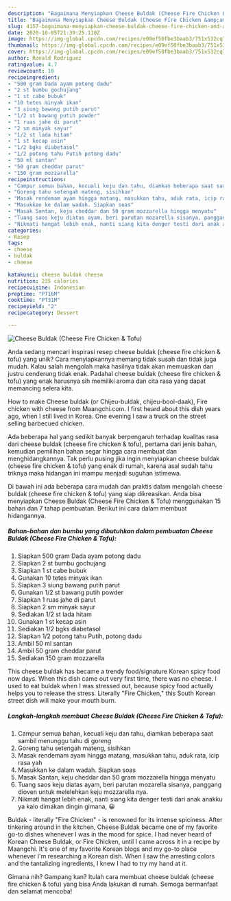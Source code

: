 ```yaml
---
description: "Bagaimana Menyiapkan Cheese Buldak (Cheese Fire Chicken &amp;amp; Tofu), Lezat"
title: "Bagaimana Menyiapkan Cheese Buldak (Cheese Fire Chicken &amp;amp; Tofu), Lezat"
slug: 4157-bagaimana-menyiapkan-cheese-buldak-cheese-fire-chicken-and-amp-tofu-lezat
date: 2020-10-05T21:39:25.110Z
image: https://img-global.cpcdn.com/recipes/e09ef50fbe3baab3/751x532cq70/cheese-buldak-cheese-fire-chicken-tofu-foto-resep-utama.jpg
thumbnail: https://img-global.cpcdn.com/recipes/e09ef50fbe3baab3/751x532cq70/cheese-buldak-cheese-fire-chicken-tofu-foto-resep-utama.jpg
cover: https://img-global.cpcdn.com/recipes/e09ef50fbe3baab3/751x532cq70/cheese-buldak-cheese-fire-chicken-tofu-foto-resep-utama.jpg
author: Ronald Rodriguez
ratingvalue: 4.7
reviewcount: 10
recipeingredient:
- "500 gram Dada ayam potong dadu"
- "2 st bumbu gochujang"
- "1 st cabe bubuk"
- "10 tetes minyak ikan"
- "3 siung bawang putih parut"
- "1/2 st bawang putih powder"
- "1 ruas jahe di parut"
- "2 sm minyak sayur"
- "1/2 st lada hitam"
- "1 st kecap asin"
- "1/2 bgks diabetasol"
- "1/2 potong tahu Putih potong dadu"
- "50 ml santan"
- "50 gram cheddar parut"
- "150 gram mozzarella"
recipeinstructions:
- "Campur semua bahan, kecuali keju dan tahu, diamkan beberapa saat sambil menunggu tahu di goreng"
- "Goreng tahu setengah mateng, sisihkan"
- "Masak rendemam ayam hingga matang, masukkan tahu, aduk rata, icip rasa yah"
- "Masukkan ke dalam wadah. Siapkan soas"
- "Masak Santan, keju cheddar dan 50 gram mozzarella hingga menyatu"
- "Tuang saos keju diatas ayam, beri parutan mozarella sisanya, panggang dioven untuk melelehkan keju mozzarella nya."
- "Nikmati hangat lebih enak, nanti siang kita denger testi dari anak anakku ya kalo dimakan dingin gimana, 😀"
categories:
- Resep
tags:
- cheese
- buldak
- cheese

katakunci: cheese buldak cheese 
nutrition: 235 calories
recipecuisine: Indonesian
preptime: "PT16M"
cooktime: "PT31M"
recipeyield: "2"
recipecategory: Dessert

---
```



![Cheese Buldak (Cheese Fire Chicken &amp; Tofu)](https://img-global.cpcdn.com/recipes/e09ef50fbe3baab3/751x532cq70/cheese-buldak-cheese-fire-chicken-tofu-foto-resep-utama.jpg)

Anda sedang mencari inspirasi resep cheese buldak (cheese fire chicken &amp; tofu) yang unik? Cara menyiapkannya memang tidak susah dan tidak juga mudah. Kalau salah mengolah maka hasilnya tidak akan memuaskan dan justru cenderung tidak enak. Padahal cheese buldak (cheese fire chicken &amp; tofu) yang enak harusnya sih memiliki aroma dan cita rasa yang dapat memancing selera kita.

How to make Cheese buldak (or Chijeu-buldak, chijeu-bool-daak), Fire chicken with cheese from Maangchi.com. I first heard about this dish years ago, when I still lived in Korea. One evening I saw a truck on the street selling barbecued chicken.

Ada beberapa hal yang sedikit banyak berpengaruh terhadap kualitas rasa dari cheese buldak (cheese fire chicken &amp; tofu), pertama dari jenis bahan, kemudian pemilihan bahan segar hingga cara membuat dan menghidangkannya. Tak perlu pusing jika ingin menyiapkan cheese buldak (cheese fire chicken &amp; tofu) yang enak di rumah, karena asal sudah tahu triknya maka hidangan ini mampu menjadi suguhan istimewa.


Di bawah ini ada beberapa cara mudah dan praktis dalam mengolah cheese buldak (cheese fire chicken &amp; tofu) yang siap dikreasikan. Anda bisa menyiapkan Cheese Buldak (Cheese Fire Chicken &amp; Tofu) menggunakan 15 bahan dan 7 tahap pembuatan. Berikut ini cara dalam membuat hidangannya.

<!--inarticleads1-->

##### Bahan-bahan dan bumbu yang dibutuhkan dalam pembuatan Cheese Buldak (Cheese Fire Chicken &amp; Tofu):

1. Siapkan 500 gram Dada ayam potong dadu
1. Siapkan 2 st bumbu gochujang
1. Siapkan 1 st cabe bubuk
1. Gunakan 10 tetes minyak ikan
1. Siapkan 3 siung bawang putih parut
1. Gunakan 1/2 st bawang putih powder
1. Siapkan 1 ruas jahe di parut
1. Siapkan 2 sm minyak sayur
1. Sediakan 1/2 st lada hitam
1. Gunakan 1 st kecap asin
1. Sediakan 1/2 bgks diabetasol
1. Siapkan 1/2 potong tahu Putih, potong dadu
1. Ambil 50 ml santan
1. Ambil 50 gram cheddar parut
1. Sediakan 150 gram mozzarella


This cheese buldak has became a trendy food/signature Korean spicy food now days. When this dish came out very first time, there was no cheese. I used to eat buldak when I was stressed out, because spicy food actually helps you to release the stress. Literally &#34;Fire Chicken,&#34; this South Korean street dish will make your mouth burn. 

<!--inarticleads2-->

##### Langkah-langkah membuat Cheese Buldak (Cheese Fire Chicken &amp; Tofu):

1. Campur semua bahan, kecuali keju dan tahu, diamkan beberapa saat sambil menunggu tahu di goreng
1. Goreng tahu setengah mateng, sisihkan
1. Masak rendemam ayam hingga matang, masukkan tahu, aduk rata, icip rasa yah
1. Masukkan ke dalam wadah. Siapkan soas
1. Masak Santan, keju cheddar dan 50 gram mozzarella hingga menyatu
1. Tuang saos keju diatas ayam, beri parutan mozarella sisanya, panggang dioven untuk melelehkan keju mozzarella nya.
1. Nikmati hangat lebih enak, nanti siang kita denger testi dari anak anakku ya kalo dimakan dingin gimana, 😀


Buldak - literally &#34;Fire Chicken&#34; - is renowned for its intense spiciness. After tinkering around in the kitchen, Cheese Buldak became one of my favorite go-to dishes whenever I was in the mood for spice. I had never heard of Korean Cheese Buldak, or Fire Chicken, until I came across it in a recipe by Maangchi. It&#39;s one of my favorite Korean blogs and my go-to place whenever I&#39;m researching a Korean dish. When I saw the arresting colors and the tantalizing ingredients, I knew I had to try my hand at it. 

Gimana nih? Gampang kan? Itulah cara membuat cheese buldak (cheese fire chicken &amp; tofu) yang bisa Anda lakukan di rumah. Semoga bermanfaat dan selamat mencoba!
